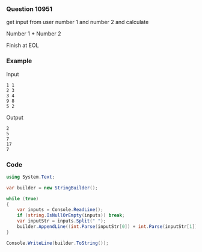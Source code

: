 ### Question 10951
get input from user number 1 and number 2 and calculate <br />

Number 1 + Number 2 <br />

Finish at EOL <br/>

### Example
Input
```
1 1
2 3
3 4
9 8
5 2
```
Output
```
2
5
7
17
7
```
### Code
```c#
using System.Text;

var builder = new StringBuilder();

while (true)
{
    var inputs = Console.ReadLine();
    if (string.IsNullOrEmpty(inputs)) break;
    var inputStr = inputs.Split(" ");
    builder.AppendLine((int.Parse(inputStr[0]) + int.Parse(inputStr[1])).ToString());
}

Console.WriteLine(builder.ToString());
```
